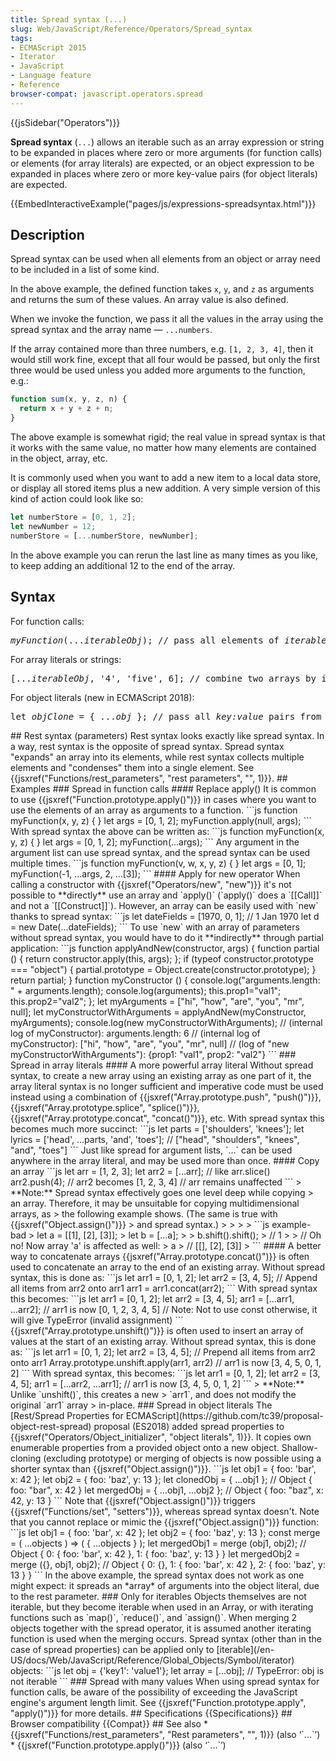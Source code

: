 ```yaml
---
title: Spread syntax (...)
slug: Web/JavaScript/Reference/Operators/Spread_syntax
tags:
- ECMAScript 2015
- Iterator
- JavaScript
- Language feature
- Reference
browser-compat: javascript.operators.spread
---
```

{{jsSidebar("Operators")}}

**Spread syntax** (`...`) allows an iterable such as an array expression or
string to be expanded in places where zero or more arguments (for function
calls) or elements (for array literals) are expected, or an object expression to
be expanded in places where zero or more key-value pairs (for object literals)
are expected.

{{EmbedInteractiveExample("pages/js/expressions-spreadsyntax.html")}}

## Description

Spread syntax can be used when all elements from an object or array need to be
included in a list of some kind.

In the above example, the defined function takes `x`, `y`, and `z` as arguments
and returns the sum of these values. An array value is also defined.

When we invoke the function, we pass it all the values in the array using the
spread syntax and the array name — `...numbers`.

If the array contained more than three numbers, e.g. `[1, 2, 3, 4]`, then it
would still work fine, except that all four would be passed, but only the first
three would be used unless you added more arguments to the function, e.g.:

```js
function sum(x, y, z, n) {
  return x + y + z + n;
}
```

The above example is somewhat rigid; the real value in spread syntax is that it
works with the same value, no matter how many elements are contained in the
object, array, etc.

It is commonly used when you want to add a new item to a local data store, or
display all stored items plus a new addition. A very simple version of this kind
of action could look like so:

```js
let numberStore = [0, 1, 2];
let newNumber = 12;
numberStore = [...numberStore, newNumber];
```

In the above example you can rerun the last line as many times as you like, to
keep adding an additional 12 to the end of the array.

## Syntax

For function calls:

<pre
  class="brush: js"
><var>myFunction</var>(...<var>iterableObj</var>); // pass all elements of <em>iterableObj</em> as arguments to function <em>myFunction</em>
</pre>

For array literals or strings:

<pre
  class="brush: js"
>[...<var>iterableObj</var>, '4', 'five', 6]; // combine two arrays by inserting all elements from <em>iterableObj</em></pre>

For object literals (new in ECMAScript 2018):

<pre class="brush: js">
let <var>objClone</var> = { ...<var>obj</var> }; // pass all <em>key:value</em> pairs from an object </pre
>


## Rest syntax (parameters)

Rest syntax looks exactly like spread syntax. In a way, rest syntax is the opposite of
spread syntax. Spread syntax "expands" an array into its elements, while rest syntax
collects multiple elements and "condenses" them into a single element. See
{{jsxref("Functions/rest_parameters", "rest parameters", "", 1)}}.

## Examples

### Spread in function calls

#### Replace apply()

It is common to use {{jsxref("Function.prototype.apply()")}} in cases where you want to
use the elements of an array as arguments to a function.



```js
function myFunction(x, y, z) { }
let args = [0, 1, 2];
myFunction.apply(null, args);
```

With spread syntax the above can be written as:



```js
function myFunction(x, y, z) { }
let args = [0, 1, 2];
myFunction(...args);
```

Any argument in the argument list can use spread syntax, and the spread syntax can be
used multiple times.



```js
function myFunction(v, w, x, y, z) { }
let args = [0, 1];
myFunction(-1, ...args, 2, ...[3]);
```

#### Apply for new operator

When calling a constructor with {{jsxref("Operators/new", "new")}} it's not possible to
**directly** use an array and `apply()` (`apply()`
does a `[[Call]]` and not a `[[Construct]]`). However, an array
can be easily used with `new` thanks to spread syntax:



```js
let dateFields = [1970, 0, 1];  // 1 Jan 1970
let d = new Date(...dateFields);
```

To use `new` with an array of parameters without spread syntax, you would
have to do it **indirectly** through partial application:



```js
function applyAndNew(constructor, args) {
   function partial () {
      return constructor.apply(this, args);
   };
   if (typeof constructor.prototype === "object") {
      partial.prototype = Object.create(constructor.prototype);
   }
   return partial;
}

function myConstructor () {
   console.log("arguments.length: " + arguments.length);
   console.log(arguments);
   this.prop1="val1";
   this.prop2="val2";
};

let myArguments = ["hi", "how", "are", "you", "mr", null];
let myConstructorWithArguments = applyAndNew(myConstructor, myArguments);

console.log(new myConstructorWithArguments);
//  (internal log of myConstructor):           arguments.length: 6
//  (internal log of myConstructor):           ["hi", "how", "are", "you", "mr", null]
//  (log of "new myConstructorWithArguments"): {prop1: "val1", prop2: "val2"}
```

### Spread in array literals

#### A more powerful array literal

Without spread syntax, to create a new array using an existing array as one part of it,
the array literal syntax is no longer sufficient and imperative code must be used
instead using a combination of {{jsxref("Array.prototype.push", "push()")}},
{{jsxref("Array.prototype.splice", "splice()")}}, {{jsxref("Array.prototype.concat",
   "concat()")}}, etc. With spread syntax this becomes much more succinct:



```js
let parts = ['shoulders', 'knees'];
let lyrics = ['head', ...parts, 'and', 'toes'];
//  ["head", "shoulders", "knees", "and", "toes"]
```

Just like spread for argument lists, `...` can be used anywhere in the array
literal, and may be used more than once.

#### Copy an array



```js
let arr = [1, 2, 3];
let arr2 = [...arr]; // like arr.slice()

arr2.push(4);
//  arr2 becomes [1, 2, 3, 4]
//  arr remains unaffected
```

> **Note:** Spread syntax effectively goes one level deep while copying
> an array. Therefore, it may be unsuitable for copying multidimensional arrays, as
> the following example shows. (The same is true with {{jsxref("Object.assign()")}}
> and spread syntax.)
>
>
>
> ```js example-bad
> let a = [[1], [2], [3]];
> let b = [...a];
>
> b.shift().shift();
> //  1
>
> //  Oh no!  Now array 'a' is affected as well:
> a
> //  [[], [2], [3]]
> ```

#### A better way to concatenate arrays

{{jsxref("Array.prototype.concat()")}} is often used to concatenate an array to the end
of an existing array. Without spread syntax, this is done as:



```js
let arr1 = [0, 1, 2];
let arr2 = [3, 4, 5];

//  Append all items from arr2 onto arr1
arr1 = arr1.concat(arr2);
```

With spread syntax this becomes:



```js
let arr1 = [0, 1, 2];
let arr2 = [3, 4, 5];

arr1 = [...arr1, ...arr2];
//  arr1 is now [0, 1, 2, 3, 4, 5]
// Note: Not to use const otherwise, it will give TypeError (invalid assignment)
```

{{jsxref("Array.prototype.unshift()")}} is often used to insert an array of values at
the start of an existing array. Without spread syntax, this is done as:



```js
let arr1 = [0, 1, 2];
let arr2 = [3, 4, 5];

//  Prepend all items from arr2 onto arr1
Array.prototype.unshift.apply(arr1, arr2)

//  arr1 is now [3, 4, 5, 0, 1, 2]
```

With spread syntax, this becomes:



```js
let arr1 = [0, 1, 2];
let arr2 = [3, 4, 5];

arr1 = [...arr2, ...arr1];
//  arr1 is now [3, 4, 5, 0, 1, 2]
```

> **Note:** Unlike `unshift()`, this creates a new
> `arr1`, and does not modify the original `arr1` array
> in-place.

### Spread in object literals

The [Rest/Spread
Properties for ECMAScript](https://github.com/tc39/proposal-object-rest-spread) proposal (ES2018) added spread properties to
{{jsxref("Operators/Object_initializer", "object literals", 1)}}. It copies own
enumerable properties from a provided object onto a new object.

Shallow-cloning (excluding prototype) or merging of objects is now possible using a
shorter syntax than {{jsxref("Object.assign()")}}.



```js
let obj1 = { foo: 'bar', x: 42 };
let obj2 = { foo: 'baz', y: 13 };

let clonedObj = { ...obj1 };
// Object { foo: "bar", x: 42 }

let mergedObj = { ...obj1, ...obj2 };
// Object { foo: "baz", x: 42, y: 13 }
```

Note that {{jsxref("Object.assign()")}} triggers {{jsxref("Functions/set",
   "setters")}}, whereas spread syntax doesn't.

Note that you cannot replace or mimic the {{jsxref("Object.assign()")}} function:



```js
let obj1 = { foo: 'bar', x: 42 };
let obj2 = { foo: 'baz', y: 13 };
const merge = ( ...objects ) => ( { ...objects } );

let mergedObj1 = merge (obj1, obj2);
// Object { 0: { foo: 'bar', x: 42 }, 1: { foo: 'baz', y: 13 } }

let mergedObj2 = merge ({}, obj1, obj2);
// Object { 0: {}, 1: { foo: 'bar', x: 42 }, 2: { foo: 'baz', y: 13 } }
```

In the above example, the spread syntax does not work as one might expect: it spreads
an *array* of arguments into the object literal, due to the rest parameter.

### Only for iterables

Objects themselves are not iterable, but they become iterable when used in an Array, or
with iterating functions such as `map()`, `reduce()`, and
`assign()`. When merging 2 objects together with the spread operator, it is
assumed another iterating function is used when the merging occurs.

Spread syntax (other than in the case of spread properties) can be applied only to [iterable](/en-US/docs/Web/JavaScript/Reference/Global_Objects/Symbol/iterator)
objects:



```js
let obj = {'key1': 'value1'};
let array = [...obj]; // TypeError: obj is not iterable
```

### Spread with many values

When using spread syntax for function calls, be aware of the possibility of exceeding
the JavaScript engine's argument length limit. See {{jsxref("Function.prototype.apply",
   "apply()")}} for more details.

## Specifications

{{Specifications}}

## Browser compatibility

{{Compat}}

## See also

*   {{jsxref("Functions/rest_parameters", "Rest parameters", "", 1)}} (also
    ‘`...`’)
*   {{jsxref("Function.prototype.apply()")}} (also ‘`...`’)
